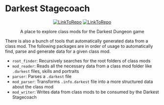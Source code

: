 # Darkest Stagecoach

<p align="center">
    <a href="https://github.com/LeoVen/darkest-stagecoach"><img src="https://img.shields.io/badge/GitHub-Darkest%20Stagecoach-D3552E.svg?logo=github" alt="LinkToRepo"/></a>
    <a href="https://leoven.github.io/darkest-stagecoach/"><img src="https://img.shields.io/badge/website-Darkest%20Stagecoach-2F3129.svg" alt="LinkToRepo"/></a>
</p>

<p align="center">A place to explore class mods for the Darkest Dungeon game</p>

There is also a bunch of tools that automatically generated data from a class mod. The following packages are in order of usage to automatically find, parse and generate data for a given class mod.

* `root_finder`: Recursively searches for the root folders of class mods
* `mod_reader`: Reads all the necessary data from a class mod folder like `.darkest` files, skills and portraits
* `parser`: Parses a `.darkest` file
* `mod_parser`: Transforms `.info.darkest` file into a more structured data about the class mod
* `mod_writer`: Writes data from class mods to be consumed by the Darkest Stagecoach
